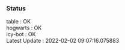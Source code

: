 ### Status


table : OK  
hogwarts : OK  
icy-bot : OK  
Latest Update : 2022-02-02 09:07:16.075883
